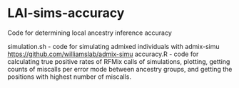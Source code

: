 # LAI-sims-accuracy
Code for determining local ancestry inference accuracy

simulation.sh - code for simulating admixed individuals with admix-simu https://github.com/williamslab/admix-simu
accuracy.R - code for calculating true positive rates of RFMix calls of simulations, plotting, getting counts of miscalls per error mode between ancestry groups, and getting the positions with highest number of miscalls.
